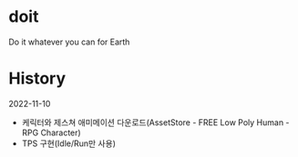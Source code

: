 # doit
Do it whatever you can for Earth

# History
2022-11-10
- 케릭터와 제스쳐 애미메이션 다운로드(AssetStore - FREE Low Poly Human - RPG Character)
- TPS 구현(Idle/Run만 사용)